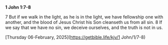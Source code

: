 **1 John 1:7-8**

7 But if we walk in the light, as he is in the light, we have fellowship one with another, and the blood of Jesus Christ his Son cleanseth us from all sin. 8 If we say that we have no sin, we deceive ourselves, and the truth is not in us.

[Thursday 06-February, 2025](https://getbible.life/kjv/1 John/1/7-8)
